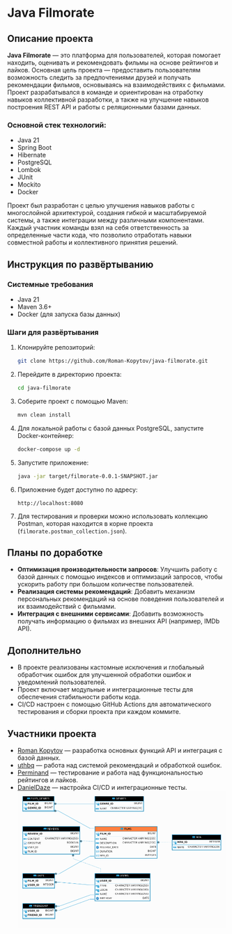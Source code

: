 # Java Filmorate

## Описание проекта
**Java Filmorate** — это платформа для пользователей, которая помогает находить, оценивать и рекомендовать фильмы на основе рейтингов и лайков. Основная цель проекта — предоставить пользователям возможность следить за предпочтениями друзей и получать рекомендации фильмов, основываясь на взаимодействиях с фильмами. Проект разрабатывался в команде и ориентирован на отработку навыков коллективной разработки, а также на улучшение навыков построения REST API и работы с реляционными базами данных.

### Основной стек технологий:
- Java 21
- Spring Boot
- Hibernate
- PostgreSQL
- Lombok
- JUnit
- Mockito
- Docker

Проект был разработан с целью улучшения навыков работы с многослойной архитектурой, создания гибкой и масштабируемой системы, а также интеграции между различными компонентами. Каждый участник команды взял на себя ответственность за определенные части кода, что позволило отработать навыки совместной работы и коллективного принятия решений.

## Инструкция по развёртыванию

### Системные требования
- Java 21
- Maven 3.6+
- Docker (для запуска базы данных)

### Шаги для развёртывания
1. Клонируйте репозиторий:
   ```bash
   git clone https://github.com/Roman-Kopytov/java-filmorate.git
   ```

2. Перейдите в директорию проекта:
   ```bash
   cd java-filmorate
   ```

3. Соберите проект с помощью Maven:
   ```bash
   mvn clean install
   ```

4. Для локальной работы с базой данных PostgreSQL, запустите Docker-контейнер:
   ```bash
   docker-compose up -d
   ```

5. Запустите приложение:
   ```bash
   java -jar target/filmorate-0.0.1-SNAPSHOT.jar
   ```

6. Приложение будет доступно по адресу:
   ```
   http://localhost:8080
   ```

7. Для тестирования и проверки можно использовать коллекцию Postman, которая находится в корне проекта (`filmorate.postman_collection.json`).

## Планы по доработке
- **Оптимизация производительности запросов**: Улучшить работу с базой данных с помощью индексов и оптимизаций запросов, чтобы ускорить работу при большом количестве пользователей.
- **Реализация системы рекомендаций**: Добавить механизм персональных рекомендаций на основе поведения пользователей и их взаимодействий с фильмами.
- **Интеграция с внешними сервисами**: Добавить возможность получать информацию о фильмах из внешних API (например, IMDb API).

## Дополнительно
- В проекте реализованы кастомные исключения и глобальный обработчик ошибок для улучшенной обработки ошибок и уведомлений пользователей.
- Проект включает модульные и интеграционные тесты для обеспечения стабильности работы кода.
- CI/CD настроен с помощью GitHub Actions для автоматического тестирования и сборки проекта при каждом коммите.

## Участники проекта
- [Roman Kopytov](https://github.com/Roman-Kopytov) — разработка основных функций API и интеграция с базой данных.
- [uthbq](https://github.com/uthbq) — работа над системой рекомендаций и обработкой ошибок.
- [Perminand](https://github.com/Perminand) — тестирование и работа над функциональностью рейтингов и лайков.
- [DanielDaze](https://github.com/DanielDaze) — настройка CI/CD и интеграционные тесты.
  ![Схема БД](schema.png)
```